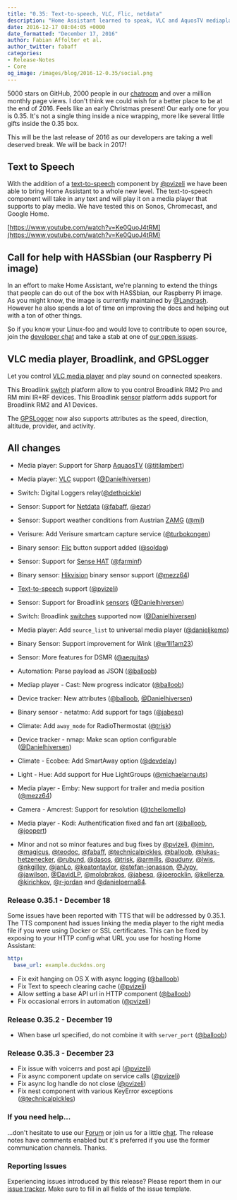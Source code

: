 ```yaml
---
title: "0.35: Text-to-speech, VLC, Flic, netdata"
description: "Home Assistant learned to speak, VLC and AquosTV mediaplayer, Netdata, ZMAG, Flic, and Broadlink"
date: 2016-12-17 08:04:05 +0000
date_formatted: "December 17, 2016"
author: Fabian Affolter et al.
author_twitter: fabaff
categories:
- Release-Notes
- Core
og_image: /images/blog/2016-12-0.35/social.png
---
```


5000 stars on GitHub, 2000 people in our [chatroom][discord] and over a million monthly page views. I don't think we could wish for a better place to be at the end of 2016. Feels like an early Christmas present! Our early one for you is 0.35. It's not a single thing inside a nice wrapping, more like several little gifts inside the 0.35 box.

This will be the last release of 2016 as our developers are taking a well deserved break. We will be back in 2017!

## Text to Speech
With the addition of a [text-to-speech][tts] component by [@pvizeli] we have been able to bring Home Assistant to a whole new level. The text-to-speech component will take in any text and will play it on a media player that supports to play media. We have tested this on Sonos, Chromecast, and Google Home.

[https://www.youtube.com/watch?v=Ke0QuoJ4tRM](https://www.youtube.com/watch?v=Ke0QuoJ4tRM)

## Call for help with HASSbian (our Raspberry Pi image)
In an effort to make Home Assistant, we're planning to extend the things that people can do out of the box with HASSbian, our Raspberry Pi image. As you might know, the image is currently maintained by [@Landrash]. However he also spends a lot of time on improving the docs and helping out with a ton of other things.

So if you know your Linux-foo and would love to contribute to open source, join the [developer chat][discord-devs] and take a stab at one of [our open issues](https://github.com/home-assistant/pi-gen/issues).

## VLC media player, Broadlink, and GPSLogger
Let you control [VLC media player][vlc-media] and  play sound on connected speakers.

This Broadlink [switch][bl-switch] platform allow to you control Broadlink RM2 Pro and RM mini IR+RF devices. This Broadlink [sensor][bl-sensor] platform adds support for Broadlink RM2 and A1 Devices.

The [GPSLogger](/integrations/gpslogger) now also supports attributes as the speed, direction, altitude, provider, and activity.

## All changes
- Media player: Support for Sharp [AquaosTV][aquostv] ([@titilambert])
- Media player: [VLC][vlc-media] support ([@Danielhiversen])
- Switch: Digital Loggers relay([@dethpickle])
- Sensor: Support for [Netdata][netdata] ([@fabaff], [@ezar])
- Sensor: Support weather conditions from Austrian [ZAMG][zamg] ([@mjl])
- Verisure: Add Verisure smartcam capture service ([@turbokongen])
- Binary sensor: [Flic][flic] button support added ([@soldag])
- Sensor: Support for [Sense HAT][sensehat] ([@farminf])
- Binary sensor: [Hikvision][hikvision] binary sensor support ([@mezz64])
- [Text-to-speech][tts] support ([@pvizeli])
- Sensor: Support for Broadlink [sensors][bl-sensor] ([@Danielhiversen])
- Switch: Broadlink [switches][bl-switch] supported now ([@Danielhiversen])

- Media player: Add `source_list` to universal media player ([@danieljkemp])
- Binary Sensor: Support improvement for Wink ([@w1ll1am23])
- Sensor: More features for DSMR ([@aequitas])
- Automation: Parse payload as JSON ([@balloob])
- Mediap player - Cast: New progress indicator ([@balloob])
- Device tracker: New attributes ([@balloob], [@Danielhiversen])
- Binary sensor - netatmo: Add support for tags ([@jabesq])
- Climate: Add `away_mode` for RadioThermostat ([@trisk])
- Device tracker - nmap: Make scan option configurable ([@Danielhiversen])
- Climate - Ecobee: Add SmartAway option ([@devdelay])
- Light - Hue: Add support for Hue LightGroups ([@michaelarnauts])
- Media player - Emby: New support for trailer and media position ([@mezz64])
- Camera - Amcrest: Support for resolution ([@tchellomello])
- Media player - Kodi: Authentification fixed and fan art ([@balloob], [@joopert])
- Minor and not so minor features and bug fixes by [@pvizeli], [@jminn], [@magicus], [@teodoc], [@fabaff], [@technicalpickles], [@balloob], [@lukas-hetzenecker], [@rubund], [@dasos], [@trisk], [@armills], [@auduny], [@lwis], [@nkgilley], [@janLo], [@keatontaylor], [@stefan-jonasson], [@Jypy], [@jawilson], [@DavidLP], [@molobrakos], [@jabesq], [@joerocklin], [@kellerza], [@kirichkov], [@r-jordan] and [@danielperna84].

### Release 0.35.1 - December 18

Some issues have been reported with TTS that will be addressed by 0.35.1. The TTS component had issues linking the media player to the right media file if you were using Docker or SSL certificates. This can be fixed by exposing to your HTTP config what URL you use for hosting Home Assistant:

```yaml
http:
  base_url: example.duckdns.org
```

 - Fix exit hanging on OS X with async logging ([@balloob])
 - Fix Text to speech clearing cache ([@pvizeli])
 - Allow setting a base API url in HTTP component ([@balloob])
 - Fix occasional errors in automation ([@pvizeli])

### Release 0.35.2 - December 19

 - When base url specified, do not combine it with `server_port` ([@balloob])

### Release 0.35.3 - December 23

 - Fix issue with voicerrs and post api ([@pvizeli])
 - Fix async component update on service calls ([@pvizeli])
 - Fix async log handle do not close ([@pvizeli])
 - Fix nest component with various KeyError exceptions ([@technicalpickles])

###  If you need help...
...don't hesitate to use our [Forum](https://community.home-assistant.io/) or join us for a little [chat][discord]. The release notes have comments enabled but it's preferred if you use the former communication channels. Thanks.

###  Reporting Issues
Experiencing issues introduced by this release? Please report them in our [issue tracker](https://github.com/home-assistant/home-assistant/issues). Make sure to fill in all fields of the issue template.


[@r-jordan]: https://github.com/r-jordan
[@aequitas]: https://github.com/aequitas
[@armills]: https://github.com/armills
[@auduny]: https://github.com/auduny
[@balloob]: https://github.com/balloob
[@Danielhiversen]: https://github.com/Danielhiversen
[@danieljkemp]: https://github.com/danieljkemp
[@danielperna84]: https://github.com/danielperna84
[@dasos]: https://github.com/dasos
[@DavidLP]: https://github.com/DavidLP
[@dethpickle]: https://github.com/dethpickle
[@devdelay]: https://github.com/devdelay
[@ezar]: https://github.com/ezar
[@fabaff]: https://github.com/fabaff
[@farminf]: https://github.com/farminf
[@jabesq]: https://github.com/jabesq
[@janLo]: https://github.com/janLo
[@jawilson]: https://github.com/jawilson
[@jminn]: https://github.com/jminn
[@joerocklin]: https://github.com/joerocklin
[@joopert]: https://github.com/joopert
[@Jypy]: https://github.com/Jypy
[@keatontaylor]: https://github.com/keatontaylor
[@kellerza]: https://github.com/kellerza
[@kirichkov]: https://github.com/kirichkov
[@Landrash]: https://github.com/Landrash
[@lukas-hetzenecker]: https://github.com/lukas-hetzenecker
[@lwis]: https://github.com/lwis
[@magicus]: https://github.com/magicus
[@MartinHjelmare]: https://github.com/MartinHjelmare
[@mezz64]: https://github.com/mezz64
[@michaelarnauts]: https://github.com/michaelarnauts
[@mjl]: https://github.com/mjl
[@molobrakos]: https://github.com/molobrakos
[@nkgilley]: https://github.com/nkgilley
[@pvizeli]: https://github.com/pvizeli
[@rubund]: https://github.com/rubund
[@soldag]: https://github.com/soldag
[@stefan-jonasson]: https://github.com/stefan-jonasson
[@tchellomello]: https://github.com/tchellomello
[@technicalpickles]: https://github.com/technicalpickles
[@teodoc]: https://github.com/teodoc
[@titilambert]: https://github.com/titilambert
[@trisk]: https://github.com/trisk
[@turbokongen]: https://github.com/turbokongen
[@w1ll1am23]: https://github.com/w1ll1am23

[vlc-media]: /integrations/vlc
[aquostv]: /integrations/aquostv
[digitalloggers]: /integrations/digitalloggers
[netdata]: /integrations/netdata
[bl-sensor]: /integrations/broadlink#sensor
[bl-switch]: /integrations/broadlink#switch
[hikvision]: /integrations/hikvision
[zamg]: /integrations/zamg#sensor
[flic]: /integrations/flic
[sensehat]: /integrations/sensehat/
[tts]: /integrations/tts/
[discord]: https://discord.gg/c5DvZ4e
[discord-devs]: https://discord.gg/8X8DTH4
